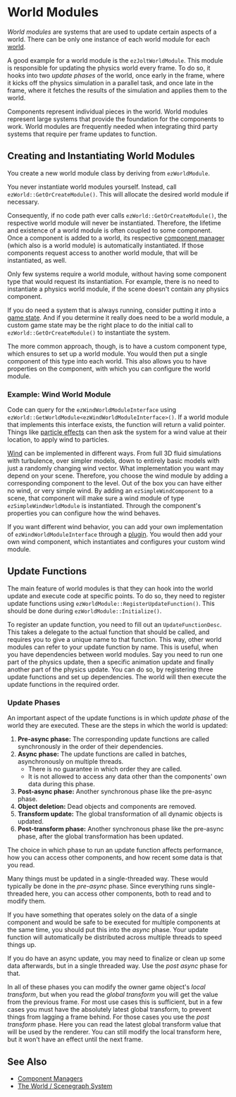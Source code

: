 # World Modules

*World modules* are systems that are used to update certain aspects of a world. There can be only one instance of each world module for each [world](worlds.md).

A good example for a world module is the `ezJoltWorldModule`. This module is responsible for updating the physics world every frame. To do so, it hooks into two *update phases* of the world, once early in the frame, where it kicks off the physics simulation in a parallel task, and once late in the frame, where it fetches the results of the simulation and applies them to the world.

Components represent individual pieces in the world. World modules represent large systems that provide the foundation for the components to work. World modules are frequently needed when integrating third party systems that require per frame updates to function.

## Creating and Instantiating World Modules

You create a new world module class by deriving from `ezWorldModule`.

You never instantiate world modules yourself. Instead, call `ezWorld::GetOrCreateModule()`. This will allocate the desired world module if necessary.

Consequently, if no code path ever calls `ezWorld::GetOrCreateModule()`, the respective world module will never be instantiated. Therefore, the lifetime and existence of a world module is often coupled to some component. Once a component is added to a world, its respective [component manager](component-managers.md) (which also is a world module) is automatically instantiated. If those components request access to another world module, that will be instantiated, as well.

Only few systems require a world module, without having some component type that would request its instantiation. For example, there is no need to instantiate a physics world module, if the scene doesn't contain any physics component.

If you do need a system that is always running, consider putting it into a [game state](../application/game-state.md). And if you determine it really does need to be a world module, a custom game state may be the right place to do the initial call to `ezWorld::GetOrCreateModule()` to instantiate the system.

The more common approach, though, is to have a custom component type, which ensures to set up a world module. You would then put a single component of this type into each world. This also allows you to have properties on the component, with which you can configure the world module.

### Example: Wind World Module

Code can query for the `ezWindWorldModuleInterface` using `ezWorld::GetWorldModule<ezWindWorldModuleInterface>()`. If a world module that implements this interface exists, the function will return a valid pointer. Things like [particle effects](../../effects/particle-effects/particle-effects-overview.md) can then ask the system for a wind value at their location, to apply wind to particles.

[Wind](../../effects/wind/wind.md) can be implemented in different ways. From full 3D fluid simulations with turbulence, over simpler models, down to entirely basic models with just a randomly changing wind vector. What implementation you want may depend on your scene. Therefore, you choose the wind module by adding a corresponding component to the level. Out of the box you can have either no wind, or very simple wind. By adding an `ezSimpleWindComponent` to a scene, that component will make sure a wind module of type `ezSimpleWindWorldModule` is instantiated. Through the component's properties you can configure how the wind behaves.

If you want different wind behavior, you can add your own implementation of `ezWindWorldModuleInterface` through a [plugin](../../custom-code/cpp/engine-plugins.md). You would then add your own wind component, which instantiates and configures your custom wind module.

## Update Functions

The main feature of world modules is that they can hook into the world update and execute code at specific points. To do so, they need to register update functions using `ezWorldModule::RegisterUpdateFunction()`. This should be done during `ezWorldModule::Initialize()`.

To register an update function, you need to fill out an `UpdateFunctionDesc`. This takes a delegate to the actual function that should be called, and requires you to give a unique name to that function. This way, other world modules can refer to your update function by name. This is useful, when you have dependencies between world modules. Say you need to run one part of the physics update, then a specific animation update and finally another part of the physics update. You can do so, by registering three update functions and set up dependencies. The world will then execute the update functions in the required order.

### Update Phases

An important aspect of the update functions is in which *update phase* of the world they are executed. These are the steps in which the world is updated:

1. **Pre-async phase:** The corresponding update functions are called synchronously in the order of their dependencies.
1. **Async phase:** The update functions are called in batches, asynchronously on multiple threads.
   * There is no guarantee in which order they are called.
   * It is not allowed to access any data other than the components' own data during this phase.
1. **Post-async phase:** Another synchronous phase like the pre-async phase.
1. **Object deletion:** Dead objects and components are removed.
1. **Transform update:** The global transformation of all dynamic objects is updated.
1. **Post-transform phase:** Another synchronous phase like the pre-async phase, after the global transformation has been updated.

The choice in which phase to run an update function affects performance, how you can access other components, and how recent some data is that you read.

Many things must be updated in a single-threaded way. These would typically be done in the *pre-async* phase. Since everything runs single-threaded here, you can access other components, both to read and to modify them.

If you have something that operates solely on the data of a single component and would be safe to be executed for multiple components at the same time, you should put this into the *async* phase. Your update function will automatically be distributed across multiple threads to speed things up.

If you do have an async update, you may need to finalize or clean up some data afterwards, but in a single threaded way. Use the *post async* phase for that.

In all of these phases you can modify the owner game object's *local transform*, but when you read the *global transform* you will get the value from the previous frame. For most use cases this is sufficient, but in a few cases you must have the absolutely latest global transform, to prevent things from lagging a frame behind. For those cases you use the *post transform* phase. Here you can read the latest global transform value that will be used by the renderer. You can still modify the local transform here, but it won't have an effect until the next frame.

## See Also

* [Component Managers](component-managers.md)
* [The World / Scenegraph System](world-overview.md)
